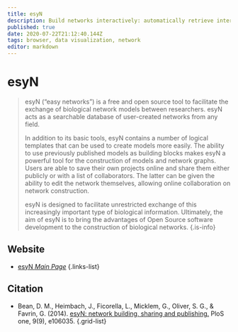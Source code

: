 ```yaml
---
title: esyN
description: Build networks interactively: automatically retrieve interaction data and build a network.
published: true
date: 2020-07-22T21:12:40.144Z
tags: browser, data visualization, network
editor: markdown
---
```


# esyN

> esyN (“easy networks”) is a free and open source tool to facilitate the exchange of biological network models between researchers. esyN acts as a searchable database of user-created networks from any field. 
>
> In addition to its basic tools, esyN contains a number of logical templates that can be used to create models more easily. The ability to use previously published models as building blocks makes esyN a powerful tool for the construction of models and network graphs. Users are able to save their own projects online and share them either publicly or with a list of collaborators. The latter can be given the ability to edit the network themselves, allowing online collaboration on network construction.
>
> esyN is designed to facilitate unrestricted exchange of this increasingly important type of biological information. Ultimately, the aim of esyN is to bring the advantages of Open Source software development to the construction of biological networks.
{.is-info}

 

## Website 

- [esyN *Main Page*](http://www.esyn.org/index.php)
 {.links-list}

## Citation 

- Bean, D. M., Heimbach, J., Ficorella, L., Micklem, G., Oliver, S. G., & Favrin, G. (2014). [esyN: network building, sharing and publishing.](https://journals.plos.org/plosone/article?id=10.1371/journal.pone.0106035) PloS one, 9(9), e106035.
{.grid-list}